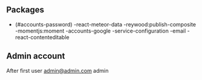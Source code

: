 ## Packages

- (#accounts-password)
-react-meteor-data
-reywood:publish-composite
-momentjs:moment
-accounts-google
-service-configuration
-email
-react-contenteditable


## Admin account
After first user
admin@admin.com
admin